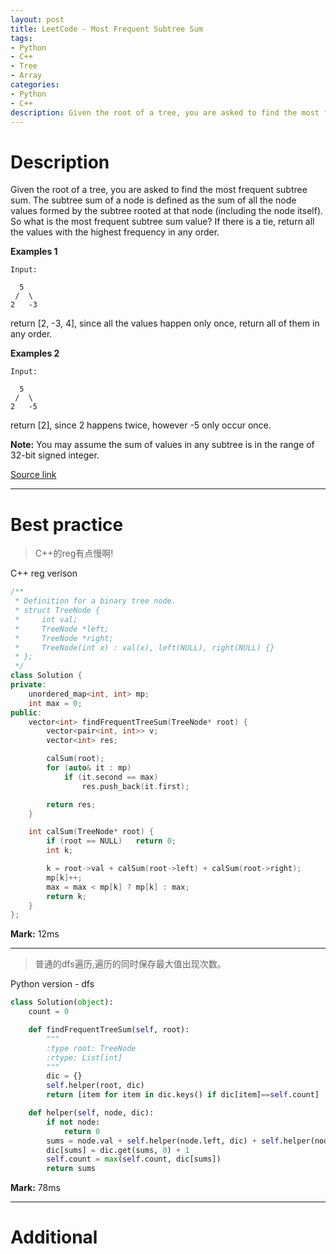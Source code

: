 ```yaml
---
layout: post
title: LeetCode - Most Frequent Subtree Sum
tags:
- Python
- C++
- Tree
- Array
categories:
- Python
- C++
description: Given the root of a tree, you are asked to find the most frequent subtree sum. The subtree sum of a node is defined as the sum of all the node values formed by the subtree rooted at that node (including the node itself). So what is the most frequent subtree sum value? If there is a tie, return all the values with the highest frequency in any order.
---
```



# Description

Given the root of a tree, you are asked to find the most frequent subtree sum. The subtree sum of a node is defined as the sum of all the node values formed by the subtree rooted at that node (including the node itself). So what is the most frequent subtree sum value? If there is a tie, return all the values with the highest frequency in any order.

**Examples 1**

```
Input:

  5
 /  \
2   -3
```

return [2, -3, 4], since all the values happen only once, return all of them in any order.

**Examples 2**

```
Input:

  5
 /  \
2   -5
```

return [2], since 2 happens twice, however -5 only occur once.

**Note:** You may assume the sum of values in any subtree is in the range of 32-bit signed integer.

[Source link](https://leetcode.com/problems/most-frequent-subtree-sum/#/description)

__________

# Best practice

>C++的reg有点慢啊!

C++ reg verison

```c++
/**
 * Definition for a binary tree node.
 * struct TreeNode {
 *     int val;
 *     TreeNode *left;
 *     TreeNode *right;
 *     TreeNode(int x) : val(x), left(NULL), right(NULL) {}
 * };
 */
class Solution {
private:
    unordered_map<int, int> mp;
    int max = 0;
public:
    vector<int> findFrequentTreeSum(TreeNode* root) {
        vector<pair<int, int>> v;
        vector<int> res;

        calSum(root);
        for (auto& it : mp)
            if (it.second == max)
                res.push_back(it.first);

        return res;
    }

    int calSum(TreeNode* root) {
        if (root == NULL)   return 0;
        int k;

        k = root->val + calSum(root->left) + calSum(root->right);
        mp[k]++;
        max = max < mp[k] ? mp[k] : max;
        return k;
    }
};
```

**Mark:** 12ms

****


>普通的dfs遍历,遍历的同时保存最大值出现次数。

Python version - dfs

```python
class Solution(object):
    count = 0

    def findFrequentTreeSum(self, root):
        """
        :type root: TreeNode
        :rtype: List[int]
        """
        dic = {}
        self.helper(root, dic)
        return [item for item in dic.keys() if dic[item]==self.count]

    def helper(self, node, dic):
        if not node:
            return 0
        sums = node.val + self.helper(node.left, dic) + self.helper(node.right, dic)
        dic[sums] = dic.get(sums, 0) + 1
        self.count = max(self.count, dic[sums])
        return sums
```

**Mark:** 78ms

__________
# Additional
